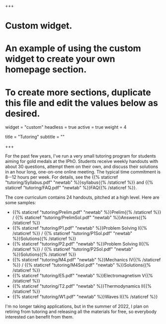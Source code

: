 +++
# Custom widget.
# An example of using the custom widget to create your own homepage section.
# To create more sections, duplicate this file and edit the values below as desired.
widget = "custom"
headless = true
active = true
weight = 4

title = "Tutoring"
subtitle = ""

+++

For the past few years, I've run a very small tutoring program for students aiming for gold medals at the IPhO. Students receive weekly handouts with about 30 questions, attempt them on their own, and discuss their solutions in an hour long, one-on-one online meeting. The typical time commitment is 8--12 hours per week. For details, see the {{% staticref "tutoring/Syllabus.pdf" "newtab" %}}syllabus{{% /staticref %}} and {{% staticref "tutoring/FAQ.pdf" "newtab" %}}FAQ{{% /staticref %}}.

The core curriculum contains 24 handouts, pitched at a high level. Here are some samples:

- {{% staticref "tutoring/Prelim.pdf" "newtab" %}}Prelim{{% /staticref %}} / {{% staticref "tutoring/PrelimSol.pdf" "newtab" %}}Answers{{% /staticref %}}
- {{% staticref "tutoring/P1.pdf" "newtab" %}}Problem Solving I{{% /staticref %}} / {{% staticref "tutoring/P1Sol.pdf" "newtab" %}}Solutions{{% /staticref %}}
- {{% staticref "tutoring/P2.pdf" "newtab" %}}Problem Solving II{{% /staticref %}} / {{% staticref "tutoring/P2Sol.pdf" "newtab" %}}Solutions{{% /staticref %}}
- {{% staticref "tutoring/M4.pdf" "newtab" %}}Mechanics IV{{% /staticref %}} / {{% staticref "tutoring/M4Sol.pdf" "newtab" %}}Solutions{{% /staticref %}}
- {{% staticref "tutoring/E5.pdf" "newtab" %}}Electromagnetism V{{% /staticref %}}
- {{% staticref "tutoring/T2.pdf" "newtab" %}}Thermodynamics II{{% /staticref %}}
- {{% staticref "tutoring/W1.pdf" "newtab" %}}Waves I{{% /staticref %}}

I'm no longer taking applications, but in the summer of 2022, I plan on retiring from tutoring and releasing all the materials for free, so everybody interested can benefit from them. 